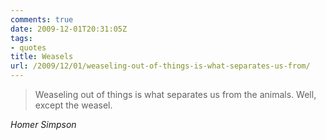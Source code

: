 ```yaml
---
comments: true
date: 2009-12-01T20:31:05Z
tags:
- quotes
title: Weasels
url: /2009/12/01/weaseling-out-of-things-is-what-separates-us-from/
---
```


<blockquote class="big">Weaseling out of things is what separates us from the animals. Well, except the weasel.</blockquote>

<cite class="big">Homer Simpson</cite>






